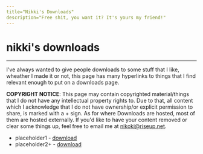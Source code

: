 ```yaml
---
title="Nikki's Downloads"
description="Free shit, you want it? It's yours my friend!"
---
```


# nikki's downloads

---

I've always wanted to give people downloads to some stuff that I like, wheather I made it or not, this page has many hyperlinks to things that I find relevant enough to put on a downloads page.

**COPYRIGHT NOTICE**: This page may contain copyrighted material/things that I do not have any intellectual property rights to. Due to that, all content which I acknowledge that I do not have ownership/or explicit permission to share, is marked with a + sign. As for where Downloads are hosted, most of them are hosted externally. If you'd like to have your content removed or clear some things up, feel free to email me at [nikoki@riseup.net](mailto:nikoki@riseup.net).

- placeholder1 - [download](https://example.com)
- placeholder2+ - [download](https://example.org)